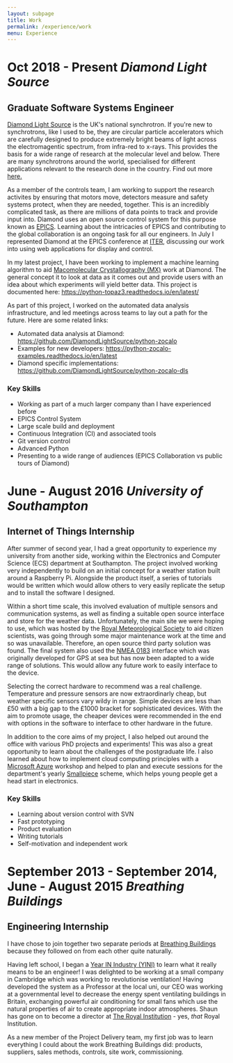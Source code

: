 ```yaml
---
layout: subpage
title: Work
permalink: /experience/work
menu: Experience
---
```


# Oct 2018 - Present *Diamond Light Source*
## **Graduate Software Systems Engineer**

[Diamond Light Source](https://www.diamond.ac.uk) is the UK's national synchrotron.
If you're new to synchrotrons, like I used to be, they are circular particle accelerators which are carefully designed to produce
extremely bright beams of light across the electromagentic spectrum, from infra-red to x-rays.
This provides the basis for a wide range of research at the molecular level and below.
There are many synchrotrons around the world, specialised for different applications relevant to the research done in the country.
Find out more [here.](https://lightsources.org/)

As a member of the controls team, I am working to support the research activites by ensuring that motors move, detectors measure and
safety systems protect, when they are needed, together.
This is an incredibly complicated task, as there are millions of data points to track and provide input into.
Diamond uses an open source control system for this purpose known as [EPICS](https://epics.anl.gov/).
Learning about the intricacies of EPICS and contributing to the global collaboration is an ongoing task for all our engineers.
In July I represented Diamond at the EPICS conference at [ITER](https://www.iter.org/), discussing our work into using web
applications for display and control.

In my latest project, I have been working to implement a machine learning algorithm to aid [Macomolecular Crystallography (MX)](https://www.diamond.ac.uk/Instruments/Techniques/Diffraction/MX) work at Diamond.
The general concept it to look at data as it comes out and provide users with an idea about which experiments will yield better data.
This project is documented here: <https://python-topaz3.readthedocs.io/en/latest/>

As part of this project, I worked on the automated data analysis infrastructure, and led meetings across teams to lay out a path for the future.
Here are some related links:

- Automated data analysis at Diamond: <https://github.com/DiamondLightSource/python-zocalo>
- Examples for new developers: <https://python-zocalo-examples.readthedocs.io/en/latest>
- Diamond specific implementations: <https://github.com/DiamondLightSource/python-zocalo-dls>

### Key Skills

- Working as part of a much larger company than I have experienced before
- EPICS Control System
- Large scale build and deployment
- Continuous Integration (CI) and associated tools
- Git version control
- Advanced Python
- Presenting to a wide range of audiences (EPICS Collaboration vs public tours of Diamond)

# June - August 2016 *University of Southampton*
## **Internet of Things Internship**

After summer of second year, I had a great opportunity to experience my university from another side, working within the Electronics and Computer Science (ECS) department at Southampton.
The project involved working very independently to build on an initial concept for a weather station built around a Raspberry Pi.
Alongside the product itself, a series of tutorials would be written which would allow others to very easily replicate the setup and to install the software I designed.

Within a short time scale, this involved evaluation of multiple sensors and communication systems, as well as finding a suitable open source interface and store for the weather data.
Unfortunately, the main site we were hoping to use, which was hosted by the [Royal Meteorological Society](https://www.rmets.org/) to aid citizen scientists, was going through some major maintenance work at the time and so was unavailable.
Therefore, an open source third party solution was found.
The final system also used the [NMEA 0183](https://en.wikipedia.org/wiki/NMEA_0183) interface which was originally developed for GPS at sea but has now been adapted to a wide range of solutions.
This would allow any future work to easily interface to the device.

Selecting the correct hardware to recommend was a real challenge.
Temperature and pressure sensors are now extraordinarly cheap, but weather specific sensors vary wildy in range.
Simple devices are less than £50 with a big gap to the £1000 bracket for sophisticated devices.
With the aim to promote usage, the cheaper devices were recommended in the end with options in the software to interface to other hardware in the future.

In addition to the core aims of my project, I also helped out around the office with various PhD projects and experiments!
This was also a great opportunity to learn about the challenges of the postgraduate life.
I also learned about how to implement cloud computing principles with a [Microsoft Azure](https://azure.microsoft.com/en-gb/) workshop and helped to plan and execute sessions for the department's yearly [Smallpiece](https://www.smallpeicetrust.org.uk/) scheme, which helps young people get a head start in electronics.

### Key Skills

- Learning about version control with SVN
- Fast prototyping
- Product evaluation
- Writing tutorials
- Self-motivation and independent work

# September 2013 - September 2014, June - August 2015 *Breathing Buildings*
## **Engineering Internship**

I have chose to join together two separate periods at [Breathing Buildings](https://www.breathingbuildings.com/)
because they followed on from each other quite naturally.

Having left school, I began a [Year IN Industry (YINI)](https://www.etrust.org.uk/the-year-in-industry) to learn what it really means to be an engineer!
I was delighted to be working at a small company in Cambridge which was working to revolutionise ventilation!
Having developed the system as a Professor at the local uni, our CEO was working at a governmental level to decrease the energy spent ventilating buildings in Britain, exchanging powerful air conditioning for small fans which use the natural properties of air to create appropriate indoor atmospheres.
Shaun has gone on to become a director at [The Royal Institution](https://www.rigb.org/about/news/spring-2018/director-announcement) - yes, *that* Royal Institution.

As a new member of the Project Delivery team, my first job was to learn everything I could about the work Breathing Buildings did: products, suppliers, sales methods, controls, site work, commissioning.